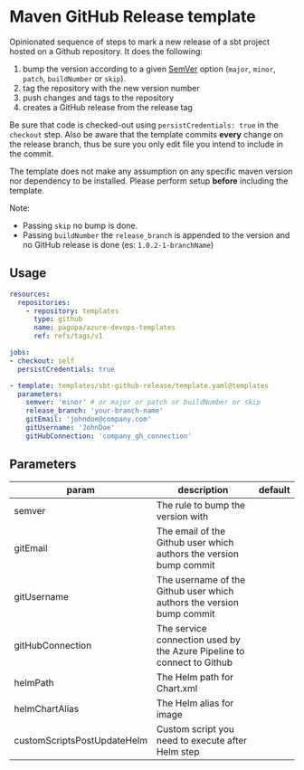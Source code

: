 # Maven GitHub Release template

Opinionated sequence of steps to mark a new release of a sbt project hosted on a Github repository. It does the following:

1. bump the version according to a given [SemVer](https://semver.org/) option (`major`, `minor`, `patch`, `buildNumber` or `skip`).
1. tag the repository with the new version number
1. push changes and tags to the repository
1. creates a GitHub release from the release tag

Be sure that code is checked-out using `persistCredentials: true` in the `checkout` step. Also be aware that the template commits **every** change on the release branch, thus be sure you only edit file you intend to include in the commit.

The template does not make any assumption on any specific maven version nor dependency to be installed. Please perform setup **before** including the template.

Note:
* Passing `skip` no bump is done.
* Passing `buildNumber` the `release_branch` is appended to the version and no GitHub release is done (es: `1.0.2-1-branchName`)

## Usage

```yaml
resources:
  repositories:
    - repository: templates
      type: github
      name: pagopa/azure-devops-templates
      ref: refs/tags/v1

jobs:
- checkout: self
  persistCredentials: true

- template: templates/sbt-github-release/template.yaml@templates
  parameters:
    semver: 'minor' # or major or patch or buildNumber or skip
    release_branch: 'your-branch-name'
    gitEmail: 'johndoe@company.com'
    gitUsername: 'JohnDoe'
    gitHubConnection: 'company_gh_connection'
```

## Parameters

|param|description|default|
|-|-|-|
|semver|The rule to bump the version with||
|gitEmail|The email of the Github user which authors the version bump commit ||
|gitUsername|The username of the Github user which authors the version bump commit ||
|gitHubConnection|The service connection used by the Azure Pipeline to connect to Github||
|helmPath|The Helm path for Chart.xml
|helmChartAlias|The Helm alias for image
|customScriptsPostUpdateHelm|Custom script you need to execute after Helm step
